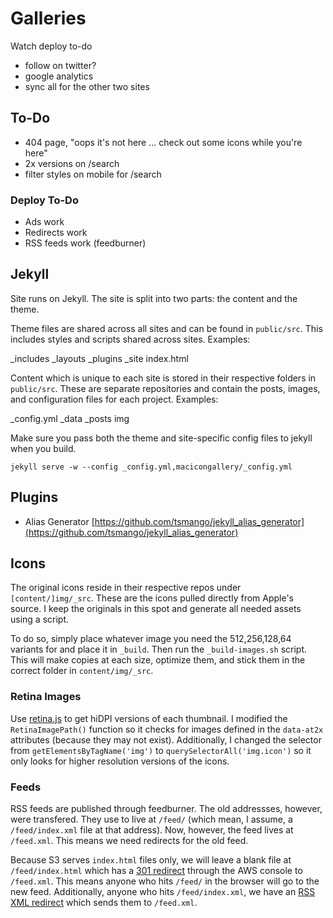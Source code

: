 # Galleries

Watch deploy to-do
- follow on twitter?
- google analytics
- sync all for the other two sites

## To-Do

- 404 page, "oops it's not here ... check out some icons while you're here"
- 2x versions on /search
- filter styles on mobile for /search

###  Deploy To-Do

- Ads work
- Redirects work
- RSS feeds work (feedburner)

## Jekyll

Site runs on Jekyll. The site is split into two parts: the content and the theme.

Theme files are shared across all sites and can be found in `public/src`. This includes styles and scripts shared across sites. Examples:

  _includes
  _layouts
  _plugins
  _site
  index.html

Content which is unique to each site is stored in their respective folders in `public/src`. These are separate repositories and contain the posts, images, and configuration files for each project. Examples:

  _config.yml
  _data
  _posts
  img

Make sure you pass both the theme and site-specific config files to jekyll when you build.

`jekyll serve -w --config _config.yml,macicongallery/_config.yml`

## Plugins

- Alias Generator [https://github.com/tsmango/jekyll_alias_generator](https://github.com/tsmango/jekyll_alias_generator)


## Icons

The original icons reside in their respective repos under `[content/]img/_src`. These are the icons pulled directly from Apple's source. I keep the originals in this spot and generate all needed assets using a script.

To do so, simply place whatever image you need the 512,256,128,64 variants for and place it in `_build`. Then run the `_build-images.sh` script. This will make copies at each size, optimize them, and stick them in the correct folder in `content/img/_src`.

### Retina Images

Use [retina.js](https://github.com/imulus/retinajs) to get hiDPI versions of each thumbnail. I modified the `RetinaImagePath()` function so it checks for images defined in the `data-at2x` attributes (because they may not exist). Additionally, I changed the selector from `getElementsByTagName('img')` to `querySelectorAll('img.icon')` so it only looks for higher resolution versions of the icons.

### Feeds

RSS feeds are published through feedburner. The old addressses, however, were transfered. They use to live at `/feed/` (which mean, I assume, a `/feed/index.xml` file at that address). Now, however, the feed lives at `/feed.xml`. This means we need redirects for the old feed.

Because S3 serves `index.html` files only, we will leave a blank file at `/feed/index.html` which has a [301 redirect](http://aws.amazon.com/blogs/aws/amazon-s3-support-for-website-redirects/) through the AWS console to `/feed.xml`. This means anyone who hits `/feed/` in the browser will go to the new feed. Additionally, anyone who hits `/feed/index.xml`, we have an [RSS XML redirect](http://www.rssboard.org/redirect-rss-feed) which sends them to `/feed.xml`.
